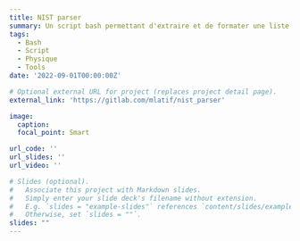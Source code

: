 ```yaml
---
title: NIST parser
summary: Un script bash permettant d'extraire et de formater une liste de données de la base NIST.
tags:
  - Bash
  - Script
  - Physique
  - Tools
date: '2022-09-01T00:00:00Z'

# Optional external URL for project (replaces project detail page).
external_link: 'https://gitlab.com/mlatif/nist_parser'

image:
  caption:
  focal_point: Smart

url_code: ''
url_slides: ''
url_video: ''

# Slides (optional).
#   Associate this project with Markdown slides.
#   Simply enter your slide deck's filename without extension.
#   E.g. `slides = "example-slides"` references `content/slides/example-slides.md`.
#   Otherwise, set `slides = ""`.
slides: ""
---
```

